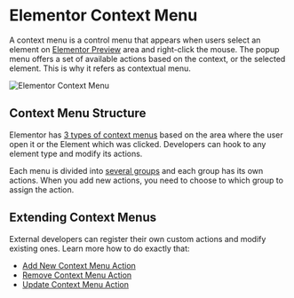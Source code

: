 # Elementor Context Menu

<Badge type="tip" vertical="top" text="Elementor Core" /> <Badge type="warning" vertical="top" text="Basic" />

A context menu is a control menu that appears when users select an element on [Elementor Preview](/editor/elementor-preview) area and right-click the mouse. The popup menu offers a set of available actions based on the context, or the selected element. This is why it refers as contextual menu.

![Elementor Context Menu](/assets/img/elementor-context-menu.png)

## Context Menu Structure

Elementor has [3 types of context menus](./context-menu-types) based on the area where the user open it or the Element which was clicked. Developers can hook to any element type and modify its actions.

Each menu is divided into [several groups](./context-menu-groups) and each group has its own actions. When you add new actions, you need to choose to which group to assign the action.

## Extending Context Menus

External developers can register their own custom actions and modify existing ones. Learn more how to do exactly that:

* [Add New Context Menu Action](./add-new-action)
* [Remove Context Menu Action](./remove-action)
* [Update Context Menu Action](./update-action)

